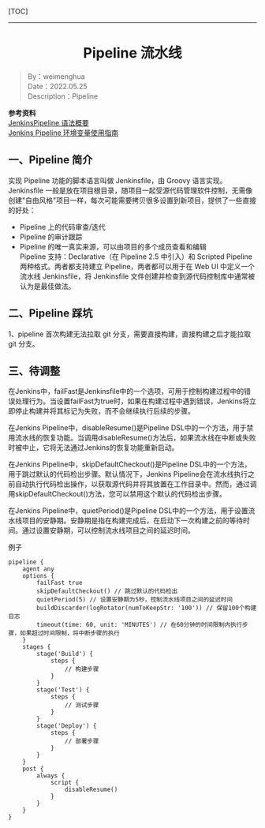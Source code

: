 [TOC]

---

<h1 align="center">Pipeline 流水线</h1>

> By：weimenghua  
> Date：2022.05.25  
> Description：Pipeline

**参考资料**    
[JenkinsPipeline 语法概要](https://mp.weixin.qq.com/s/iaNlN01KLgljMSScx-Z4SA)    
[Jenkins Pipeline 环境变量使用指南](https://mp.weixin.qq.com/s/359q18BOjVtlzHpTLqpTiQ)  


## 一、Pipeline 简介
实现 Pipeline 功能的脚本语言叫做 Jenkinsfile，由 Groovy 语言实现。Jenkinsfile 一般是放在项目根目录，随项目一起受源代码管理软件控制，无需像创建"自由风格\"项目一样，每次可能需要拷贝很多设置到新项目，提供了一些直接的好处：
- Pipeline 上的代码审查/迭代
- Pipeline 的审计跟踪
- Pipeline 的唯一真实来源，可以由项目的多个成员查看和编辑  
Pipeline 支持：Declarative（在 Pipeline 2.5 中引入）和 Scripted Pipeline 两种格式。两者都支持建立 Pipeline，两者都可以用于在 Web UI 中定义一个流水线 Jenkinsfile，将 Jenkinsfile 文件创建并检查到源代码控制库中通常被认为是最佳做法。



## 二、Pipeline 踩坑
1、pipeline 首次构建无法拉取 git 分支，需要直接构建，直接构建之后才能拉取 git 分支。  



## 三、待调整
在Jenkins中，failFast是Jenkinsfile中的一个选项，可用于控制构建过程中的错误处理行为。当设置failFast为true时，如果在构建过程中遇到错误，Jenkins将立即停止构建并将其标记为失败，而不会继续执行后续的步骤。

在Jenkins Pipeline中，disableResume()是Pipeline DSL中的一个方法，用于禁用流水线的恢复功能。当调用disableResume()方法后，如果流水线在中断或失败时被中止，它将无法通过Jenkins的恢复功能重新启动。

在Jenkins Pipeline中，skipDefaultCheckout()是Pipeline DSL中的一个方法，用于跳过默认的代码检出步骤。默认情况下，Jenkins Pipeline会在流水线执行之前自动执行代码检出操作，以获取源代码并将其放置在工作目录中。然而，通过调用skipDefaultCheckout()方法，您可以禁用这个默认的代码检出步骤。

在Jenkins Pipeline中，quietPeriod()是Pipeline DSL中的一个方法，用于设置流水线项目的安静期。安静期是指在构建完成后，在启动下一次构建之前的等待时间。通过设置安静期，可以控制流水线项目之间的延迟时间。

例子
```
pipeline {
    agent any
    options {
        failFast true
        skipDefaultCheckout() // 跳过默认的代码检出
        quietPeriod(5) // 设置安静期为5秒，控制流水线项目之间的延迟时间
        buildDiscarder(logRotator(numToKeepStr: '100')) // 保留100个构建日志
        timeout(time: 60, unit: 'MINUTES') // 在60分钟的时间限制内执行步骤，如果超过时间限制，将中断步骤的执行            
    }
    stages {
        stage('Build') {
            steps {
                // 构建步骤
            }
        }
        stage('Test') {
            steps {
                // 测试步骤
            }
        }
        stage('Deploy') {
            steps {
                // 部署步骤
            }
        }
    }
    post {
        always {
            script {
                disableResume()
            }
        }
    }
}
```

